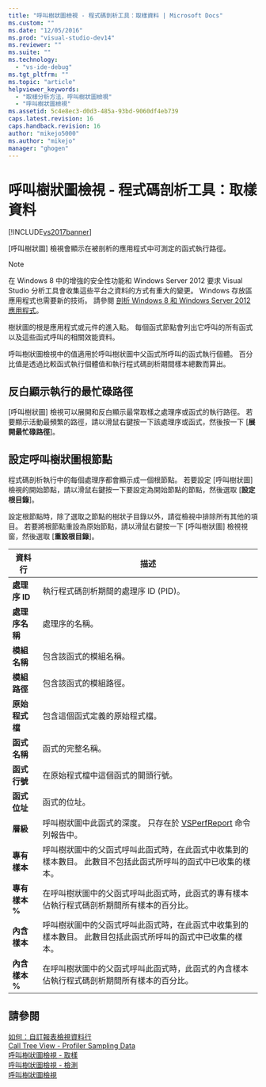 ```yaml
---
title: "呼叫樹狀圖檢視 - 程式碼剖析工具：取樣資料 | Microsoft Docs"
ms.custom: ""
ms.date: "12/05/2016"
ms.prod: "visual-studio-dev14"
ms.reviewer: ""
ms.suite: ""
ms.technology: 
  - "vs-ide-debug"
ms.tgt_pltfrm: ""
ms.topic: "article"
helpviewer_keywords: 
  - "取樣分析方法，呼叫樹狀圖檢視"
  - "呼叫樹狀圖檢視"
ms.assetid: 5c4e8ec3-d0d3-485a-93bd-9060df4eb739
caps.latest.revision: 16
caps.handback.revision: 16
author: "mikejo5000"
ms.author: "mikejo"
manager: "ghogen"
---
```

# 呼叫樹狀圖檢視 - 程式碼剖析工具：取樣資料
[!INCLUDE[vs2017banner](../code-quality/includes/vs2017banner.md)]

\[呼叫樹狀圖\] 檢視會顯示在被剖析的應用程式中可測定的函式執行路徑。  
  
> [!NOTE]
>  在 Windows 8 中的增強的安全性功能和 Windows Server 2012 要求 Visual Studio 分析工具會收集這些平台之資料的方式有重大的變更。  Windows 存放區應用程式也需要新的技術。  請參閱 [剖析 Windows 8 和 Windows Server 2012 應用程式](../profiling/performance-tools-on-windows-8-and-windows-server-2012-applications.md)。  
  
 樹狀圖的根是應用程式或元件的進入點。  每個函式節點會列出它呼叫的所有函式以及這些函式呼叫的相關效能資料。  
  
 呼叫樹狀圖檢視中的值適用於呼叫樹狀圖中父函式所呼叫的函式執行個體。  百分比值是透過比較函式執行個體值和執行程式碼剖析期間樣本總數而算出。  
  
## 反白顯示執行的最忙碌路徑  
 \[呼叫樹狀圖\] 檢視可以展開和反白顯示最常取樣之處理序或函式的執行路徑。  若要顯示活動最頻繁的路徑，請以滑鼠右鍵按一下該處理序或函式，然後按一下 \[**展開最忙碌路徑**\]。  
  
## 設定呼叫樹狀圖根節點  
 程式碼剖析執行中的每個處理序都會顯示成一個根節點。  若要設定 \[呼叫樹狀圖\] 檢視的開始節點，請以滑鼠右鍵按一下要設定為開始節點的節點，然後選取 \[**設定根目錄**\]。  
  
 設定根節點時，除了選取之節點的樹狀子目錄以外，請從檢視中排除所有其他的項目。  若要將根節點重設為原始節點，請以滑鼠右鍵按一下 \[呼叫樹狀圖\] 檢視視窗，然後選取 \[**重設根目錄**\]。  
  
|資料行|描述|  
|---------|--------|  
|**處理序 ID**|執行程式碼剖析期間的處理序 ID \(PID\)。|  
|**處理序名稱**|處理序的名稱。|  
|**模組名稱**|包含該函式的模組名稱。|  
|**模組路徑**|包含該函式的模組路徑。|  
|**原始程式檔**|包含這個函式定義的原始程式檔。|  
|**函式名稱**|函式的完整名稱。|  
|**函式行號**|在原始程式檔中這個函式的開頭行號。|  
|**函式位址**|函式的位址。|  
|**層級**|呼叫樹狀圖中此函式的深度。  只存在於 [VSPerfReport](../profiling/vsperfreport.md) 命令列報告中。|  
|**專有樣本**|呼叫樹狀圖中的父函式呼叫此函式時，在此函式中收集到的樣本數目。  此數目不包括此函式所呼叫的函式中已收集的樣本。|  
|**專有樣本 %**|在呼叫樹狀圖中的父函式呼叫此函式時，此函式的專有樣本佔執行程式碼剖析期間所有樣本的百分比。|  
|**內含樣本**|呼叫樹狀圖中的父函式呼叫此函式時，在此函式中收集到的樣本數目。  此數目包括此函式所呼叫的函式中已收集的樣本。|  
|**內含樣本 %**|在呼叫樹狀圖中的父函式呼叫此函式時，此函式的內含樣本佔執行程式碼剖析期間所有樣本的百分比。|  
  
## 請參閱  
 [如何：自訂報表檢視資料行](../profiling/how-to-customize-report-view-columns.md)   
 [Call Tree View \- Profiler Sampling Data](../profiling/call-tree-view-sampling-data.md)   
 [呼叫樹狀圖檢視 \- 取樣](../profiling/call-tree-view-dotnet-memory-sampling-data.md)   
 [呼叫樹狀圖檢視 \- 檢測](../profiling/call-tree-view-dotnet-memory-instrumentation-data.md)   
 [呼叫樹狀圖檢視](../profiling/call-tree-view-instrumentation-data.md)